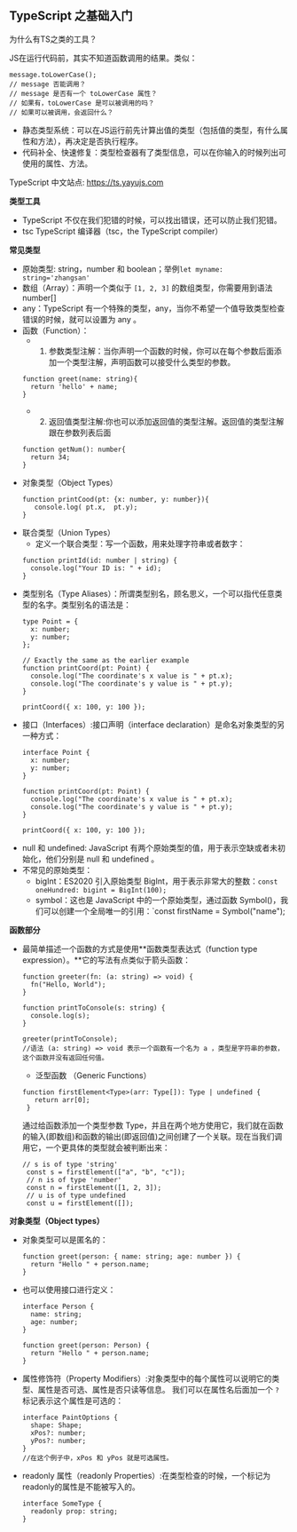 TypeScript 之基础入门
---
为什么有TS之类的工具？

JS在运行代码前，其实不知道函数调用的结果。类似：
```
message.toLowerCase();
// message 否能调用？
// message 是否有一个 toLowerCase 属性？
// 如果有，toLowerCase 是可以被调用的吗？
// 如果可以被调用，会返回什么？
```
- 静态类型系统：可以在JS运行前先计算出值的类型（包括值的类型，有什么属性和方法），再决定是否执行程序。
- 代码补全、快速修复：类型检查器有了类型信息，可以在你输入的时候列出可使用的属性、方法。


TypeScript 中文站点: <https://ts.yayujs.com>

**类型工具**
- TypeScript 不仅在我们犯错的时候，可以找出错误，还可以防止我们犯错。
- tsc TypeScript 编译器（tsc，the TypeScript compiler）

**常见类型**
- 原始类型: string，number 和 boolean；举例`let myname: string='zhangsan' `
- 数组（Array）：声明一个类似于 `[1, 2, 3]` 的数组类型，你需要用到语法 number[]
- any：TypeScript 有一个特殊的类型，any，当你不希望一个值导致类型检查错误的时候，就可以设置为 any 。
- 函数（Function）：
   - 1. 参数类型注解：当你声明一个函数的时候，你可以在每个参数后面添加一个类型注解，声明函数可以接受什么类型的参数。
   ```
   function greet(name: string){
     return 'hello' + name;
   }
   ```
   - 2. 返回值类型注解:你也可以添加返回值的类型注解。返回值的类型注解跟在参数列表后面
   ```
   function getNum(): number{
     return 34;
   }
   ```
- 对象类型（Object Types）
   ```
   function printCood(pt: {x: number, y: number}){
      console.log( pt.x,  pt.y);
   }
   ```
- 联合类型（Union Types）
   - 定义一个联合类型：写一个函数，用来处理字符串或者数字：
   ```
   function printId(id: number | string) {
     console.log("Your ID is: " + id);
   }
   ```
- 类型别名（Type Aliases）：所谓类型别名，顾名思义，一个可以指代任意类型的名字。类型别名的语法是：
   ```
   type Point = {
     x: number;
     y: number;
   };
    
   // Exactly the same as the earlier example
   function printCoord(pt: Point) {
     console.log("The coordinate's x value is " + pt.x);
     console.log("The coordinate's y value is " + pt.y);
   }
    
   printCoord({ x: 100, y: 100 });
   ```
- 接口（Interfaces）:接口声明（interface declaration）是命名对象类型的另一种方式：
   ```
   interface Point {
     x: number;
     y: number;
   }
    
   function printCoord(pt: Point) {
     console.log("The coordinate's x value is " + pt.x);
     console.log("The coordinate's y value is " + pt.y);
   }
    
   printCoord({ x: 100, y: 100 });
   ```
- null 和 undefined: JavaScript 有两个原始类型的值，用于表示空缺或者未初始化，他们分别是 null 和 undefined 。
- 不常见的原始类型：
   - bigInt：ES2020 引入原始类型 BigInt，用于表示非常大的整数：`const oneHundred: bigint = BigInt(100);`
   - symbol：这也是 JavaScript 中的一个原始类型，通过函数 Symbol()，我们可以创建一个全局唯一的引用：`const firstName = Symbol("name");
 
**函数部分**
- 最简单描述一个函数的方式是使用**函数类型表达式（function type expression）。**它的写法有点类似于箭头函数：
   ```
   function greeter(fn: (a: string) => void) {
     fn("Hello, World");
   }
    
   function printToConsole(s: string) {
     console.log(s);
   }
    
   greeter(printToConsole);
   //语法 (a: string) => void 表示一个函数有一个名为 a ，类型是字符串的参数，这个函数并没有返回任何值。
   ```
   - 泛型函数 （Generic Functions）
  ```
  function firstElement<Type>(arr: Type[]): Type | undefined {
     return arr[0];
   }
   ```
  通过给函数添加一个类型参数 Type，并且在两个地方使用它，我们就在函数的输入(即数组)和函数的输出(即返回值)之间创建了一个关联。现在当我们调用它，一个更具体的类型就会被判断出来：
  ```
  // s is of type 'string'
   const s = firstElement(["a", "b", "c"]);
   // n is of type 'number'
   const n = firstElement([1, 2, 3]);
   // u is of type undefined
   const u = firstElement([]);
   ```

**对象类型（Object types）**
- 对象类型可以是匿名的：
   ```
   function greet(person: { name: string; age: number }) {
     return "Hello " + person.name;
   }
   ```
- 也可以使用接口进行定义：
   ```
   interface Person {
     name: string;
     age: number;
   }
    
   function greet(person: Person) {
     return "Hello " + person.name;
   }
   ```
- 属性修饰符（Property Modifiers）:对象类型中的每个属性可以说明它的类型、属性是否可选、属性是否只读等信息。 我们可以在属性名后面加一个 `?` 标记表示这个属性是可选的：
   ```
   interface PaintOptions {
     shape: Shape;
     xPos?: number;
     yPos?: number;
   }
   //在这个例子中，xPos 和 yPos 就是可选属性。
   ```
- readonly 属性（readonly Properties）:在类型检查的时候，一个标记为 readonly的属性是不能被写入的。
   ```
   interface SomeType {
     readonly prop: string;
   }
   ```











